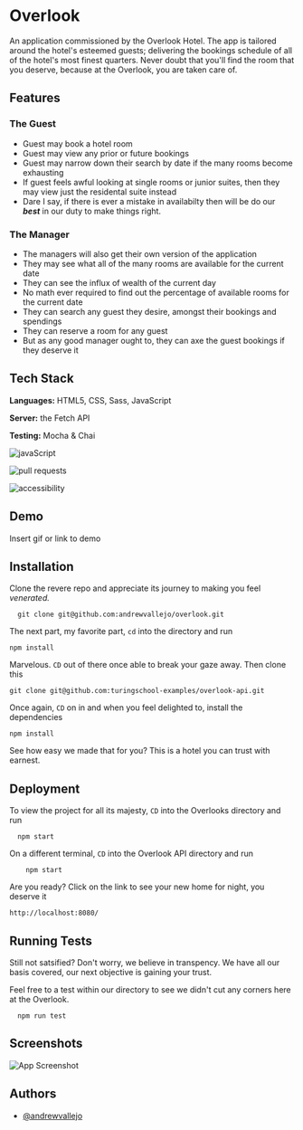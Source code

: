 # Overlook

An application commissioned by the Overlook Hotel. The app is tailored around the hotel's esteemed guests; delivering the bookings schedule of all of the hotel's most finest quarters. Never doubt that you'll find the room that you deserve, because at the Overlook, you are taken care of.

## Features

### The Guest

- Guest may book a hotel room
- Guest may view any prior or future bookings
- Guest may narrow down their search by date if the many rooms become exhausting
- If guest feels awful looking at single rooms or junior suites, then they may view just the residental suite instead
- Dare I say, if there is ever a mistake in availabilty then will be do our _**best**_ in our duty to make things right.

### The Manager

- The managers will also get their own version of the application
- They may see what all of the many rooms are available for the current date
- They can see the influx of wealth of the current day
- No math ever required to find out the percentage of available rooms for the current date
- They can search any guest they desire, amongst their bookings and spendings
- They can reserve a room for any guest
- But as any good manager ought to, they can axe the guest bookings if they deserve it

## Tech Stack

**Languages:** HTML5, CSS, Sass, JavaScript

**Server:** the Fetch API

**Testing:** Mocha & Chai

![javaScript](https://img.shields.io/github/languages/top/andrewvallejo/overlook)

![pull requests](https://img.shields.io/github/issues-pr-closed/andrewvallejo/overlook)

![accessibility](https://img.shields.io/wheelmap/a/26699541)

## Demo

Insert gif or link to demo

## Installation

Clone the revere repo and appreciate its journey to making you feel _venerated._

```
  git clone git@github.com:andrewvallejo/overlook.git
```

The next part, my favorite part, `cd` into the directory and run

```
npm install
```

Marvelous. `CD` out of there once able to break your gaze away. Then clone this

```
git clone git@github.com:turingschool-examples/overlook-api.git
```

Once again, `CD` on in and when you feel delighted to, install the dependencies

```
npm install
```

See how easy we made that for you? This is a hotel you can trust with earnest.

## Deployment

To view the project for all its majesty, `CD` into the Overlooks directory and run

```
  npm start
```

On a different terminal, `CD` into the Overlook API directory and run

```
    npm start
```

Are you ready? Click on the link to see your new home for night, you deserve it

```
http://localhost:8080/
```

## Running Tests

Still not satsified? Don't worry, we believe in transpency. We have all our basis covered, our next objective is gaining your trust.

Feel free to a test within our directory to see we didn't cut any corners here at the Overlook.

```
  npm run test
```

## Screenshots

![App Screenshot](https://via.placeholder.com/468x300?text=App+Screenshot+Here)

## Authors

- [@andrewvallejo](https://www.github.com/andrewvallejo)
